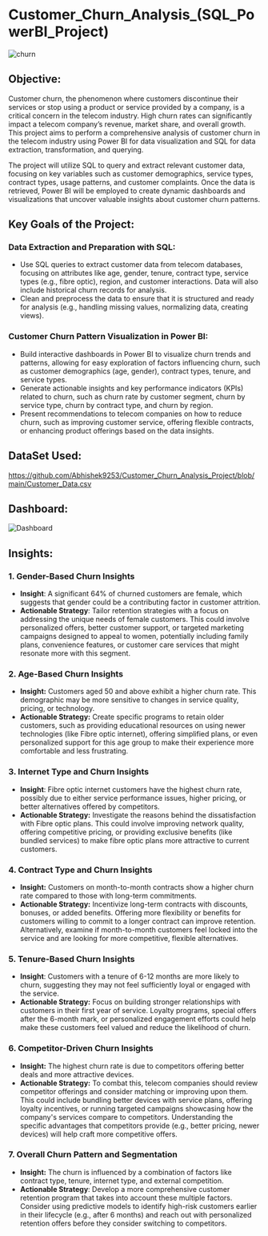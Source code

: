 # Customer_Churn_Analysis_(SQL_PowerBI_Project)
![churn](https://github.com/user-attachments/assets/9da663f1-d777-4ab8-89d6-80f00a091f6b)
## Objective:
Customer churn, the phenomenon where customers discontinue their services or stop using a product or service provided by a company, is a critical concern in the telecom industry. High churn rates can significantly impact a telecom company’s revenue, market share, and overall growth. This project aims to perform a comprehensive analysis of customer churn in the telecom industry using Power BI for data visualization and SQL for data extraction, transformation, and querying.

The project will utilize SQL to query and extract relevant customer data, focusing on key variables such as customer demographics, service types, contract types, usage patterns, and customer complaints. Once the data is retrieved, Power BI will be employed to create dynamic dashboards and visualizations that uncover valuable insights about customer churn patterns.

## Key Goals of the Project:
### Data Extraction and Preparation with SQL:
- Use SQL queries to extract customer data from telecom databases, focusing on attributes like age, gender, tenure, contract type, service types (e.g., fibre optic), region, and customer interactions. Data will also include historical churn records for analysis.
- Clean and preprocess the data to ensure that it is structured and ready for analysis (e.g., handling missing values, normalizing data, creating views).

### Customer Churn Pattern Visualization in Power BI:
- Build interactive dashboards in Power BI to visualize churn trends and patterns, allowing for easy exploration of factors influencing churn, such as customer demographics (age, gender), contract types, tenure, and service types.
- Generate actionable insights and key performance indicators (KPIs) related to churn, such as churn rate by customer segment, churn by service type, churn by contract type, and churn by region.
- Present recommendations to telecom companies on how to reduce churn, such as improving customer service, offering flexible contracts, or enhancing product offerings based on the data insights.

## DataSet Used:
https://github.com/Abhishek9253/Customer_Churn_Analysis_Project/blob/main/Customer_Data.csv

## Dashboard:
![Dashboard](https://github.com/user-attachments/assets/fe60e1ba-ff8e-40bb-bbc8-277784b8b4fd)

## Insights:
### 1. Gender-Based Churn Insights
- **Insight**: A significant 64% of churned customers are female, which suggests that gender could be a contributing factor in customer attrition.
- **Actionable Strategy**: Tailor retention strategies with a focus on addressing the unique needs of female customers. This could involve personalized offers, better customer support, or targeted marketing campaigns designed to appeal to women, potentially including family plans, convenience features, or customer care services that might resonate more with this segment.

### 2. Age-Based Churn Insights
- **Insight:** Customers aged 50 and above exhibit a higher churn rate. This demographic may be more sensitive to changes in service quality, pricing, or technology.
- **Actionable Strategy:** Create specific programs to retain older customers, such as providing educational resources on using newer technologies (like Fibre optic internet), offering simplified plans, or even personalized support for this age group to make their experience more comfortable and less frustrating.

### 3. Internet Type and Churn Insights
- **Insight**: Fibre optic internet customers have the highest churn rate, possibly due to either service performance issues, higher pricing, or better alternatives offered by competitors.
- **Actionable Strategy:** Investigate the reasons behind the dissatisfaction with Fibre optic plans. This could involve improving network quality, offering competitive pricing, or providing exclusive benefits (like bundled services) to make fibre optic plans more attractive to current customers.

### 4. Contract Type and Churn Insights
- **Insight:** Customers on month-to-month contracts show a higher churn rate compared to those with long-term commitments.
- **Actionable Strategy:** Incentivize long-term contracts with discounts, bonuses, or added benefits. Offering more flexibility or benefits for customers willing to commit to a longer contract can improve retention. Alternatively, examine if month-to-month customers feel locked into the service and are looking for more competitive, flexible alternatives.

### 5. Tenure-Based Churn Insights
- **Insight**: Customers with a tenure of 6-12 months are more likely to churn, suggesting they may not feel sufficiently loyal or engaged with the service.
- **Actionable Strategy:** Focus on building stronger relationships with customers in their first year of service. Loyalty programs, special offers after the 6-month mark, or personalized engagement efforts could help make these customers feel valued and reduce the likelihood of churn.

### 6. Competitor-Driven Churn Insights
- **Insight:** The highest churn rate is due to competitors offering better deals and more attractive devices.
- **Actionable Strategy:** To combat this, telecom companies should review competitor offerings and consider matching or improving upon them. This could include bundling better devices with service plans, offering loyalty incentives, or running targeted campaigns showcasing how the company's services compare to competitors. Understanding the specific advantages that competitors provide (e.g., better pricing, newer devices) will help craft more competitive offers.

### 7. Overall Churn Pattern and Segmentation
- **Insight:** The churn is influenced by a combination of factors like contract type, tenure, internet type, and external competition.
- **Actionable Strategy**: Develop a more comprehensive customer retention program that takes into account these multiple factors. Consider using predictive models to identify high-risk customers earlier in their lifecycle (e.g., after 6 months) and reach out with personalized retention offers before they consider switching to competitors.
  

